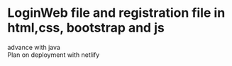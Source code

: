 # LoginWeb file and registration file in html,css, bootstrap and js 
advance with java  
Plan on deployment with netlify

